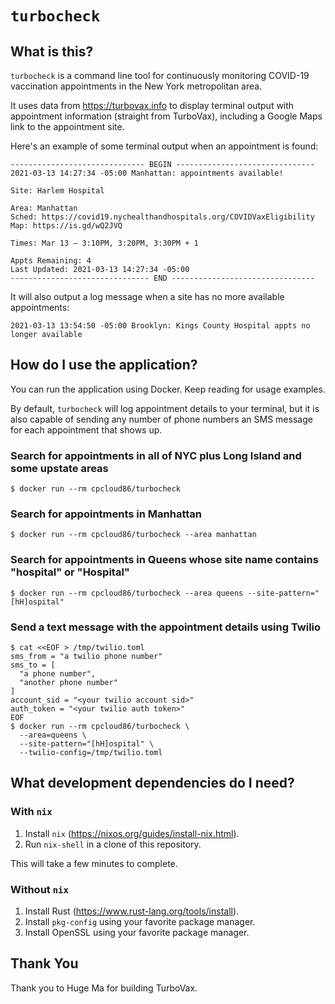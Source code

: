 # `turbocheck`

## What is this?

`turbocheck` is a command line tool for continuously monitoring COVID-19
vaccination appointments in the New York metropolitan area.

It uses data from https://turbovax.info to display terminal output with
appointment information (straight from TurboVax), including a Google Maps link
to the appointment site.

Here's an example of some terminal output when an appointment is found:

```
------------------------------ BEGIN -------------------------------
2021-03-13 14:27:34 -05:00 Manhattan: appointments available!

Site: Harlem Hospital

Area: Manhattan
Sched: https://covid19.nychealthandhospitals.org/COVIDVaxEligibility
Map: https://is.gd/wQ2JVQ

Times: Mar 13 – 3:10PM, 3:20PM, 3:30PM + 1

Appts Remaining: 4
Last Updated: 2021-03-13 14:27:34 -05:00
------------------------------- END --------------------------------
```

It will also output a log message when a site has no more available appointments:

```
2021-03-13 13:54:50 -05:00 Brooklyn: Kings County Hospital appts no longer available
```

## How do I use the application?

You can run the application using Docker. Keep reading for usage examples.

By default, `turbocheck` will log appointment details to your terminal, but it is
also capable of sending any number of phone numbers an SMS message for each
appointment that shows up.

### Search for appointments in all of NYC plus Long Island and some upstate areas

```
$ docker run --rm cpcloud86/turbocheck
```

### Search for appointments in Manhattan

```
$ docker run --rm cpcloud86/turbocheck --area manhattan
```

### Search for appointments in Queens whose site name contains "hospital" or "Hospital"

```
$ docker run --rm cpcloud86/turbocheck --area queens --site-pattern="[hH]ospital"
```

### Send a text message with the appointment details using Twilio

```
$ cat <<EOF > /tmp/twilio.toml
sms_from = "a twilio phone number"
sms_to = [
  "a phone number",
  "another phone number"
]
account_sid = "<your twilio account sid>"
auth_token = "<your twilio auth token>"
EOF
$ docker run --rm cpcloud86/turbocheck \
  --area=queens \
  --site-pattern="[hH]ospital" \
  --twilio-config=/tmp/twilio.toml
```

## What development dependencies do I need?

### With `nix`

1. Install `nix` (https://nixos.org/guides/install-nix.html).
1. Run `nix-shell` in a clone of this repository.

This will take a few minutes to complete.

### Without `nix`

1. Install Rust (https://www.rust-lang.org/tools/install).
1. Install `pkg-config` using your favorite package manager.
1. Install OpenSSL using your favorite package manager.

## Thank You

Thank you to Huge Ma for building TurboVax.
